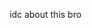 idc about this bro

<!---
xxaol/xxaol is a ✨ special ✨ repository because its `README.md` (this file) appears on your GitHub profile.
You can click the Preview link to take a look at your changes.
--->
